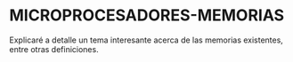# MICROPROCESADORES-MEMORIAS
Explicaré a detalle un tema interesante acerca de las memorias existentes, entre otras definiciones.

